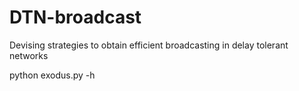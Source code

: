 DTN-broadcast
=============

Devising strategies to obtain efficient broadcasting in delay tolerant networks

python exodus.py -h
